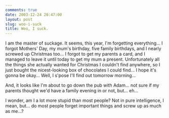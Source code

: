 ```yaml
---
comments: true
date: 2003-12-24 20:47:00
layout: post
slug: woo-i-suck
title: Woo, I suck.
---
```


I am the master of suckage.  It seems, this year, I'm forgetting everything... I forgot Mothers' Day, my mum's birthday, five family birthdays, and I nearly screwed up Christmas too...  I forgot to get my parents a card, and I managed to leave it until today to get my mum a present.  Unfortunately all the things she actually wanted for Christmas I couldn't find anywhere, so I just bought the nicest-looking box of chocolates I could find...  I hope it's gonna be okay...  Well, I s'pose I'll find out tomorrow morning...  

And, it looks like I'm about to go down the pub with Adam... not sure if my parents thought we'd have a family evening in or not, but...  eh...  

I wonder, am I a lot more stupid than most people?  Not in pure intelligence, I mean, but... do most people forget important things and screw up as much as me...?
